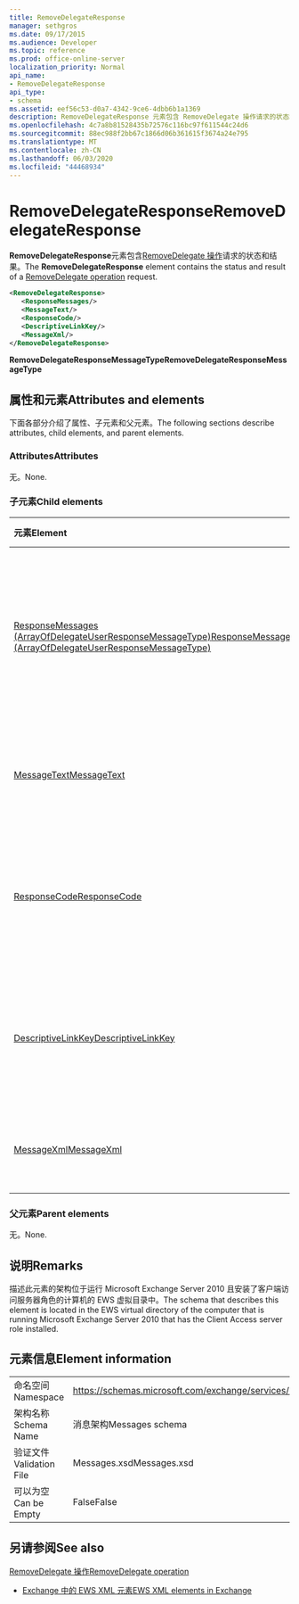 ```yaml
---
title: RemoveDelegateResponse
manager: sethgros
ms.date: 09/17/2015
ms.audience: Developer
ms.topic: reference
ms.prod: office-online-server
localization_priority: Normal
api_name:
- RemoveDelegateResponse
api_type:
- schema
ms.assetid: eef56c53-d0a7-4342-9ce6-4dbb6b1a1369
description: RemoveDelegateResponse 元素包含 RemoveDelegate 操作请求的状态和结果。
ms.openlocfilehash: 4c7a8b81528435b72576c116bc97f611544c24d6
ms.sourcegitcommit: 88ec988f2bb67c1866d06b361615f3674a24e795
ms.translationtype: MT
ms.contentlocale: zh-CN
ms.lasthandoff: 06/03/2020
ms.locfileid: "44468934"
---
```

# <a name="removedelegateresponse"></a><span data-ttu-id="65b64-103">RemoveDelegateResponse</span><span class="sxs-lookup"><span data-stu-id="65b64-103">RemoveDelegateResponse</span></span>

<span data-ttu-id="65b64-104">**RemoveDelegateResponse**元素包含[RemoveDelegate 操作](removedelegate-operation.md)请求的状态和结果。</span><span class="sxs-lookup"><span data-stu-id="65b64-104">The **RemoveDelegateResponse** element contains the status and result of a [RemoveDelegate operation](removedelegate-operation.md) request.</span></span> 
  
```xml
<RemoveDelegateResponse>
   <ResponseMessages/>
   <MessageText/>
   <ResponseCode/>
   <DescriptiveLinkKey/>
   <MessageXml/>
</RemoveDelegateResponse>
```

 <span data-ttu-id="65b64-105">**RemoveDelegateResponseMessageType**</span><span class="sxs-lookup"><span data-stu-id="65b64-105">**RemoveDelegateResponseMessageType**</span></span>
## <a name="attributes-and-elements"></a><span data-ttu-id="65b64-106">属性和元素</span><span class="sxs-lookup"><span data-stu-id="65b64-106">Attributes and elements</span></span>

<span data-ttu-id="65b64-107">下面各部分介绍了属性、子元素和父元素。</span><span class="sxs-lookup"><span data-stu-id="65b64-107">The following sections describe attributes, child elements, and parent elements.</span></span>
  
### <a name="attributes"></a><span data-ttu-id="65b64-108">Attributes</span><span class="sxs-lookup"><span data-stu-id="65b64-108">Attributes</span></span>

<span data-ttu-id="65b64-109">无。</span><span class="sxs-lookup"><span data-stu-id="65b64-109">None.</span></span>
  
### <a name="child-elements"></a><span data-ttu-id="65b64-110">子元素</span><span class="sxs-lookup"><span data-stu-id="65b64-110">Child elements</span></span>

|<span data-ttu-id="65b64-111">**元素**</span><span class="sxs-lookup"><span data-stu-id="65b64-111">**Element**</span></span>|<span data-ttu-id="65b64-112">**说明**</span><span class="sxs-lookup"><span data-stu-id="65b64-112">**Description**</span></span>|
|:-----|:-----|
|[<span data-ttu-id="65b64-113">ResponseMessages (ArrayOfDelegateUserResponseMessageType)</span><span class="sxs-lookup"><span data-stu-id="65b64-113">ResponseMessages (ArrayOfDelegateUserResponseMessageType)</span></span>](responsemessages-arrayofdelegateuserresponsemessagetype.md) <br/> |<span data-ttu-id="65b64-114">包含 Exchange Web 服务委派管理请求的响应消息。</span><span class="sxs-lookup"><span data-stu-id="65b64-114">Contains the response messages for an Exchange Web Services delegate management request.</span></span>  <br/> |
|[<span data-ttu-id="65b64-115">MessageText</span><span class="sxs-lookup"><span data-stu-id="65b64-115">MessageText</span></span>](messagetext.md) <br/> |<span data-ttu-id="65b64-116">提供响应状态的文本说明。</span><span class="sxs-lookup"><span data-stu-id="65b64-116">Provides a text description of the status of the response.</span></span>  <br/> |
|[<span data-ttu-id="65b64-117">ResponseCode</span><span class="sxs-lookup"><span data-stu-id="65b64-117">ResponseCode</span></span>](responsecode.md) <br/> |<span data-ttu-id="65b64-118">提供用于标识请求遇到的特定错误的错误代码。</span><span class="sxs-lookup"><span data-stu-id="65b64-118">Provides an error code that identifies the specific error that the request encountered.</span></span>  <br/> |
|[<span data-ttu-id="65b64-119">DescriptiveLinkKey</span><span class="sxs-lookup"><span data-stu-id="65b64-119">DescriptiveLinkKey</span></span>](descriptivelinkkey.md) <br/> |<span data-ttu-id="65b64-120">当前未使用，并保留以供将来使用。</span><span class="sxs-lookup"><span data-stu-id="65b64-120">Currently unused and is reserved for future use.</span></span> <span data-ttu-id="65b64-121">它包含值0。</span><span class="sxs-lookup"><span data-stu-id="65b64-121">It contains a value of 0.</span></span>  <br/> |
|[<span data-ttu-id="65b64-122">MessageXml</span><span class="sxs-lookup"><span data-stu-id="65b64-122">MessageXml</span></span>](messagexml.md) <br/> |<span data-ttu-id="65b64-123">提供其他错误响应信息。</span><span class="sxs-lookup"><span data-stu-id="65b64-123">Provides additional error response information.</span></span>  <br/> |
   
### <a name="parent-elements"></a><span data-ttu-id="65b64-124">父元素</span><span class="sxs-lookup"><span data-stu-id="65b64-124">Parent elements</span></span>

<span data-ttu-id="65b64-125">无。</span><span class="sxs-lookup"><span data-stu-id="65b64-125">None.</span></span>
  
## <a name="remarks"></a><span data-ttu-id="65b64-126">说明</span><span class="sxs-lookup"><span data-stu-id="65b64-126">Remarks</span></span>

<span data-ttu-id="65b64-127">描述此元素的架构位于运行 Microsoft Exchange Server 2010 且安装了客户端访问服务器角色的计算机的 EWS 虚拟目录中。</span><span class="sxs-lookup"><span data-stu-id="65b64-127">The schema that describes this element is located in the EWS virtual directory of the computer that is running Microsoft Exchange Server 2010 that has the Client Access server role installed.</span></span>
  
## <a name="element-information"></a><span data-ttu-id="65b64-128">元素信息</span><span class="sxs-lookup"><span data-stu-id="65b64-128">Element information</span></span>

|||
|:-----|:-----|
|<span data-ttu-id="65b64-129">命名空间</span><span class="sxs-lookup"><span data-stu-id="65b64-129">Namespace</span></span>  <br/> |https://schemas.microsoft.com/exchange/services/2006/messages  <br/> |
|<span data-ttu-id="65b64-130">架构名称</span><span class="sxs-lookup"><span data-stu-id="65b64-130">Schema Name</span></span>  <br/> |<span data-ttu-id="65b64-131">消息架构</span><span class="sxs-lookup"><span data-stu-id="65b64-131">Messages schema</span></span>  <br/> |
|<span data-ttu-id="65b64-132">验证文件</span><span class="sxs-lookup"><span data-stu-id="65b64-132">Validation File</span></span>  <br/> |<span data-ttu-id="65b64-133">Messages.xsd</span><span class="sxs-lookup"><span data-stu-id="65b64-133">Messages.xsd</span></span>  <br/> |
|<span data-ttu-id="65b64-134">可以为空</span><span class="sxs-lookup"><span data-stu-id="65b64-134">Can be Empty</span></span>  <br/> |<span data-ttu-id="65b64-135">False</span><span class="sxs-lookup"><span data-stu-id="65b64-135">False</span></span>  <br/> |
   
## <a name="see-also"></a><span data-ttu-id="65b64-136">另请参阅</span><span class="sxs-lookup"><span data-stu-id="65b64-136">See also</span></span>



[<span data-ttu-id="65b64-137">RemoveDelegate 操作</span><span class="sxs-lookup"><span data-stu-id="65b64-137">RemoveDelegate operation</span></span>](removedelegate-operation.md)


- [<span data-ttu-id="65b64-138">Exchange 中的 EWS XML 元素</span><span class="sxs-lookup"><span data-stu-id="65b64-138">EWS XML elements in Exchange</span></span>](ews-xml-elements-in-exchange.md)

